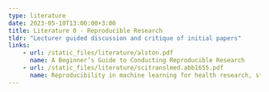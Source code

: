 ```yaml
---
type: literature
date: 2023-05-10T13:00:00+3:00
title: Literature 0 - Reproducible Research
tldr: "Lecturer guided discussion and critique of initial papers"
links: 
    - url: /static_files/literature/alston.pdf
      name: A Beginner’s Guide to Conducting Reproducible Research
    - url: /static_files/literature/scitranslmed.abb1655.pdf
      name: Reproducibility in machine learning for health research, still a ways to go
---
```

